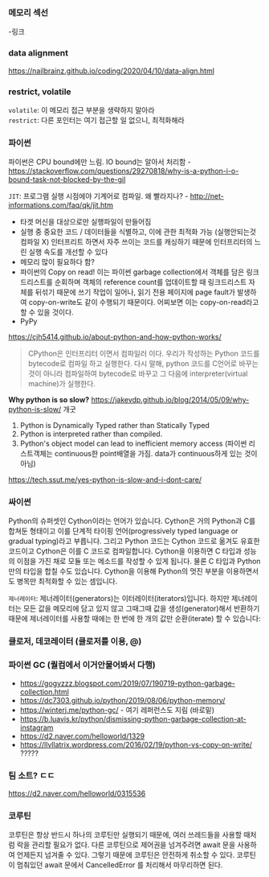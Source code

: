 
### 메모리 섹선
-링크


### data alignment
https://nailbrainz.github.io/coding/2020/04/10/data-align.html

### restrict, volatile
`volatile`: 이 메모리 접근 부분을 생략하지 말아라  
`restrict`: 다른 포인터는 여기 접근할 일 없으니, 최적화해라


### 파이썬
파이썬은 CPU bound에만 느림. IO bound는 알아서 처리함 - https://stackoverflow.com/questions/29270818/why-is-a-python-i-o-bound-task-not-blocked-by-the-gil

`JIT`: 프로그램 실행 시점에야 기계어로 컴파일. 왜 빨라지나? - http://net-informations.com/faq/qk/jit.htm
- 타겟 머신을 대상으로만 실행파일이 만들어짐
- 실행 중 중요한 코드 / 데이터들을 식별하고, 이에 관한 최적화 가능 (실행안되는것 컴파일 X) 인터프리트 하면서 자주 쓰이는 코드를 캐싱하기 때문에 인터프리터의 느린 실행 속도를 개선할 수 있다
- 메모리 많이 필요하다 함?
- 파이썬의 Copy on read!
이는 파이썬 garbage collection에서 객체를 담은 링크드리스트를 순회하며 객체의 reference count를 업데이트할 때 링크드리스트 자체를 뒤섞기 때문에
쓰기 작업이 일어나, 읽기 전용 페이지에 page fault가 발생하여 copy-on-write도 같이 수행되기 때문이다. 어찌보면 이는 copy-on-read라고 할 수 있을 것이다.
- PyPy

https://cjh5414.github.io/about-python-and-how-python-works/
> CPython은 인터프리터 이면서 컴파일러 이다. 우리가 작성하는 Python 코드를 bytecode로 컴파일 하고 실행한다. 다시 말해, python 코드를 C언어로 바꾸는 것이 아니라 컴파일하여 bytecode로 바꾸고 그 다음에 interpreter(virtual machine)가 실행한다.

__Why python is so slow?__
https://jakevdp.github.io/blog/2014/05/09/why-python-is-slow/ 개굿 
1. Python is Dynamically Typed rather than Statically Typed
2. Python is interpreted rather than compiled.
3. Python's object model can lead to inefficient memory access (파이썬 리스트객체는 continuous한 point배열을 가짐. data가 continuous하게 있는 것이 아님)


https://tech.ssut.me/yes-python-is-slow-and-i-dont-care/

### 싸이썬
Python의 슈퍼셋인 Cython이라는 언어가 있습니다. Cython은 거의 Python과 C를 합쳐둔 형태이고 이를 단계적 타이핑 언어(progressively typed language or gradual typing)라고 부릅니다. 그리고 Python 코드는 Cython 코드로 옮겨도 유효한 코드이고 Cython은 이를 C 코드로 컴파일합니다. Cython을 이용하면 C 타입과 성능의 이점을 가진 채로 모듈 또는 메소드를 작성할 수 있게 됩니다. 물론 C 타입과 Python만의 타입을 합칠 수도 있습니다. Cython을 이용해 Python의 멋진 부분을 이용하면서도 병목만 최적화할 수 있는 셈입니다.


`제너레이터`: 제너레이터(generators)는 이터레이터(iterators)입니다. 하지만 제너레이터는 모든 값을 메모리에 담고 있지 않고 그때그때 값을 생성(generator)해서 반환하기 때문에 제너레이터를 사용할 때에는 한 번에 한 개의 값만 순환(iterate) 할 수 있습니다:


### 클로저, 데코레이터 (클로저를 이용, @)



### 파이썬 GC (퀄컴에서 이거안물어봐서 다행)
- https://gogyzzz.blogspot.com/2019/07/190719-python-garbage-collection.html
- https://dc7303.github.io/python/2019/08/06/python-memory/
- https://winterj.me/python-gc/ - 여기 레퍼런스도 지림 (바로밑)
- https://b.luavis.kr/python/dismissing-python-garbage-collection-at-instagram
- https://d2.naver.com/helloworld/1329
- https://llvllatrix.wordpress.com/2016/02/19/python-vs-copy-on-write/ ?????





### 팀 소트? ㄷㄷ
https://d2.naver.com/helloworld/0315536


### 코루틴
코루틴은 항상 반드시 하나의 코루틴만 실행되기 때문에, 여러 쓰레드들을 사용할 때처럼 락을 관리할 필요가 없다. 다른 코루틴으로 제어권을 넘겨주려면 await 문을 사용하여 언제든지 넘겨줄 수 있다. 그렇기 때문에 코루틴은 안전하게 취소할 수 있다. 코루틴이 멈춰있던 await 문에서 CancelledError 를 처리해서 마무리하면 된다.

